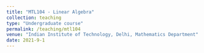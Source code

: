```yaml
---
title: "MTL104 - Linear Algebra"
collection: teaching
type: "Undergraduate course"
permalink: /teaching/mtl104
venue: "Indian Institute of Technology, Delhi, Mathematics Department"
date: 2021-9-1
---
```

